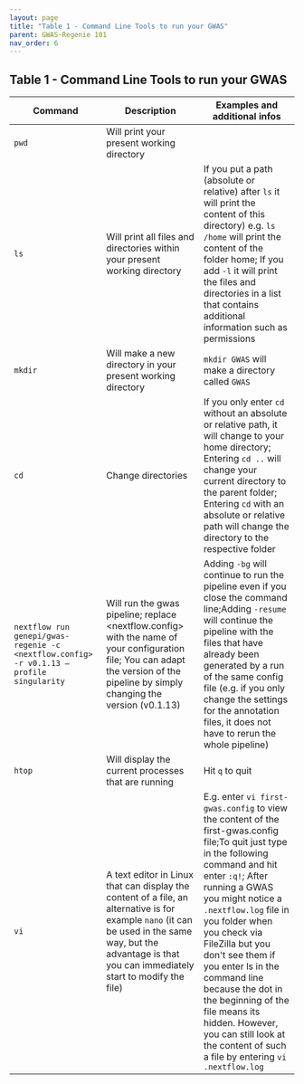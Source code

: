 ```yaml
---
layout: page
title: "Table 1 - Command Line Tools to run your GWAS"
parent: GWAS-Regenie 101
nav_order: 6
---
```

## Table 1 - Command Line Tools to run your GWAS

| **Command** | **Description** | **Examples and additional infos** |
| --- | --- | --- |
| `pwd` | Will print your present working directory | |
| `ls` | Will print all files and directories within your present working directory | If you put a path (absolute or relative) after `ls` it will print the content of this directory) e.g. `ls /home` will print the content of the folder home; If you add `-l` it will print the files and directories in a list that contains additional information such as permissions |
| `mkdir` | Will make a new directory in your present working directory | `mkdir GWAS` will make a directory called `GWAS` |
| `cd` | Change directories | If you only enter `cd` without an absolute or relative path, it will change to your home directory; Entering `cd ..` will change your current directory to the parent folder; Entering `cd` with an absolute or relative path will change the directory to the respective folder |
| `nextflow run genepi/gwas-regenie -c <nextflow.config> -r v0.1.13 –profile singularity` | Will run the gwas pipeline; replace <nextflow.config> with the name of your configuration file; You can adapt the version of the pipeline by simply changing the version (v0.1.13) | Adding `-bg` will continue to run the pipeline even if you close the command line;Adding `-resume` will continue the pipeline with the files that have already been generated by a run of the same config file (e.g. if you only change the settings for the annotation files, it does not have to rerun the whole pipeline) |
| `htop` | Will display the current processes that are running | Hit `q` to quit |
| `vi` | A text editor in Linux that can display the content of a file, an alternative is for example `nano` (it can be used in the same way, but the advantage is that you can immediately start to modify the file) | E.g. enter `vi first-gwas.config` to view the content of the first-gwas.config file;To quit just type in the following command and hit enter `:q!`; After running a GWAS you might notice a `.nextflow.log` file in you folder when you check via FileZilla but you don't see them if you enter ls in the command line because the dot in the beginning of the file means its hidden. However, you can still look at the content of such a file by entering `vi .nextflow.log` |
